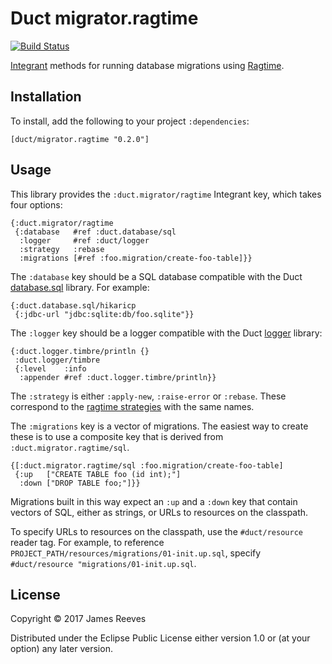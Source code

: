 # Duct migrator.ragtime

[![Build Status](https://travis-ci.org/duct-framework/migrator.ragtime.svg?branch=master)](https://travis-ci.org/duct-framework/migrator.ragtime)

[Integrant][] methods for running database migrations using
[Ragtime][].

[integrant]: https://github.com/weavejester/integrant
[ragtime]:   https://github.com/weavejester/ragtime

## Installation

To install, add the following to your project `:dependencies`:

    [duct/migrator.ragtime "0.2.0"]

## Usage

This library provides the `:duct.migrator/ragtime` Integrant key,
which takes four options:

```edn
{:duct.migrator/ragtime
 {:database   #ref :duct.database/sql
  :logger     #ref :duct/logger
  :strategy   :rebase
  :migrations [#ref :foo.migration/create-foo-table]}}
```

The `:database` key should be a SQL database compatible with the Duct
[database.sql][] library. For example:

```edn
{:duct.database.sql/hikaricp
 {:jdbc-url "jdbc:sqlite:db/foo.sqlite"}}
```

The `:logger` key should be a logger compatible with the Duct
[logger][] library:

```edn
{:duct.logger.timbre/println {}
 :duct.logger/timbre
 {:level    :info
  :appender #ref :duct.logger.timbre/println}}
```

The `:strategy` is either `:apply-new`, `:raise-error` or
`:rebase`. These correspond to the [ragtime strategies][] with the
same names.

The `:migrations` key is a vector of migrations. The easiest way to
create these is to use a composite key that is derived from
`:duct.migrator.ragtime/sql`.

```edn
{[:duct.migrator.ragtime/sql :foo.migration/create-foo-table]
 {:up   ["CREATE TABLE foo (id int);"]
  :down ["DROP TABLE foo;"]}}
```

Migrations built in this way expect an `:up` and a `:down` key that
contain vectors of SQL, either as strings, or URLs to resources on the
classpath.

To specify URLs to resources on the classpath, use the `#duct/resource` reader tag. For example,
to reference `PROJECT_PATH/resources/migrations/01-init.up.sql`, specify
`#duct/resource "migrations/01-init.up.sql`.

[database.sql]:       https://github.com/duct-framework/database.sql
[logger]:             https://github.com/duct-framework/logger
[ragtime strategies]: https://weavejester.github.io/ragtime/ragtime.strategy.html

## License

Copyright © 2017 James Reeves

Distributed under the Eclipse Public License either version 1.0 or (at
your option) any later version.
